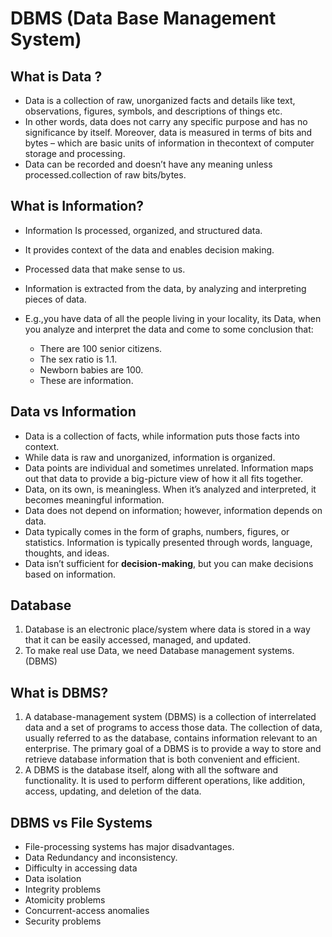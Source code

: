 # DBMS (Data Base Management System)

## What is Data ?

* Data is a collection of raw, unorganized facts and details like text, observations, figures, symbols, and descriptions of things etc.
* In other words, data does not carry any specific purpose and has no significance by itself.
  Moreover, data is measured in terms of bits and bytes – which are basic units of information in thecontext of computer storage and processing.
* Data can be recorded and doesn’t have any meaning unless processed.collection of raw bits/bytes.

## What is Information?

* Information Is processed, organized, and structured data.
* It provides context of the data and enables decision making.
* Processed data that make sense to us.
* Information is extracted from the data, by analyzing and interpreting pieces of data.
* E.g.,you have data of all the people living in your locality, its Data, when you analyze and interpret the data and come to some conclusion that:

  * There are 100 senior citizens.
  * The sex ratio is 1.1.
  * Newborn babies are 100.
  * These are information.

## Data vs Information

* Data is a collection of facts, while information puts those facts into context.
* While data is raw and unorganized, information is organized.
* Data points are individual and sometimes unrelated. Information maps out that data to provide a  big-picture view of how it all fits together.
* Data, on its own, is meaningless. When it’s analyzed and interpreted, it becomes meaningful  information.
* Data does not depend on information; however, information depends on data.
* Data typically comes in the form of graphs, numbers, figures, or statistics. Information is typically  presented through words, language, thoughts, and ideas.
* Data isn’t sufficient for **decision-making**, but you can make decisions based on information.

## Database

1. Database is an electronic place/system where data is stored in a way that it can be easily accessed,  managed, and updated.
2. To make real use Data, we need Database management systems. (DBMS)

## What is DBMS?

1. A database-management system (DBMS) is a collection of interrelated data and a set of  programs to access those data. The collection of data, usually referred to as the database,  contains information relevant to an enterprise. The primary goal of a DBMS is to provide a way to  store and retrieve database information that is both convenient and efficient.
2. A DBMS is the database itself, along with all the software and functionality. It is used to perform  different operations, like addition, access, updating, and deletion of the data.

## DBMS vs File Systems

* File-processing systems has major disadvantages.
* Data Redundancy and inconsistency.
* Difficulty in accessing data
* Data isolation
* Integrity problems
* Atomicity problems
* Concurrent-access anomalies
* Security problems
